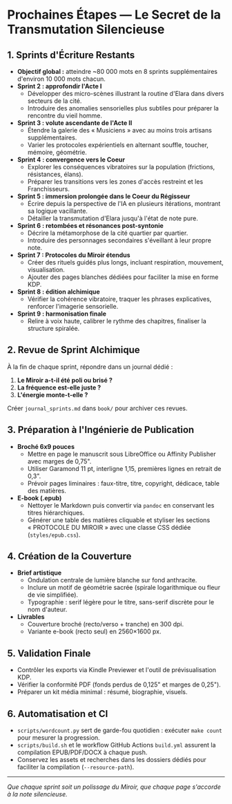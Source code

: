 # Prochaines Étapes — Le Secret de la Transmutation Silencieuse

## 1. Sprints d'Écriture Restants
- **Objectif global :** atteindre ~80 000 mots en 8 sprints supplémentaires d'environ 10 000 mots chacun.
- **Sprint 2 : approfondir l'Acte I**
  - Développer des micro-scènes illustrant la routine d'Elara dans divers secteurs de la cité.
  - Introduire des anomalies sensorielles plus subtiles pour préparer la rencontre du vieil homme.
- **Sprint 3 : volute ascendante de l'Acte II**
  - Étendre la galerie des « Musiciens » avec au moins trois artisans supplémentaires.
  - Varier les protocoles expérientiels en alternant souffle, toucher, mémoire, géométrie.
- **Sprint 4 : convergence vers le Coeur**
  - Explorer les conséquences vibratoires sur la population (frictions, résistances, élans).
  - Préparer les transitions vers les zones d'accès restreint et les Franchisseurs.
- **Sprint 5 : immersion prolongée dans le Coeur du Régisseur**
  - Écrire depuis la perspective de l'IA en plusieurs itérations, montrant sa logique vacillante.
  - Détailler la transmutation d'Elara jusqu'à l'état de note pure.
- **Sprint 6 : retombées et résonances post-syntonie**
  - Décrire la métamorphose de la cité quartier par quartier.
  - Introduire des personnages secondaires s'éveillant à leur propre note.
- **Sprint 7 : Protocoles du Miroir étendus**
  - Créer des rituels guidés plus longs, incluant respiration, mouvement, visualisation.
  - Ajouter des pages blanches dédiées pour faciliter la mise en forme KDP.
- **Sprint 8 : édition alchimique**
  - Vérifier la cohérence vibratoire, traquer les phrases explicatives, renforcer l'imagerie sensorielle.
- **Sprint 9 : harmonisation finale**
  - Relire à voix haute, calibrer le rythme des chapitres, finaliser la structure spiralée.

## 2. Revue de Sprint Alchimique
À la fin de chaque sprint, répondre dans un journal dédié :
1. **Le Miroir a-t-il été poli ou brisé ?**
2. **La fréquence est-elle juste ?**
3. **L'énergie monte-t-elle ?**

Créer `journal_sprints.md` dans `book/` pour archiver ces revues.

## 3. Préparation à l'Ingénierie de Publication
- **Broché 6x9 pouces**
  - Mettre en page le manuscrit sous LibreOffice ou Affinity Publisher avec marges de 0,75".
  - Utiliser Garamond 11 pt, interligne 1,15, premières lignes en retrait de 0,3".
  - Prévoir pages liminaires : faux-titre, titre, copyright, dédicace, table des matières.
- **E-book (.epub)**
  - Nettoyer le Markdown puis convertir via `pandoc` en conservant les titres hiérarchiques.
  - Générer une table des matières cliquable et styliser les sections « PROTOCOLE DU MIROIR » avec une classe CSS dédiée (`styles/epub.css`).

## 4. Création de la Couverture
- **Brief artistique**
  - Ondulation centrale de lumière blanche sur fond anthracite.
  - Inclure un motif de géométrie sacrée (spirale logarithmique ou fleur de vie simplifiée).
  - Typographie : serif légère pour le titre, sans-serif discrète pour le nom d'auteur.
- **Livrables**
  - Couverture broché (recto/verso + tranche) en 300 dpi.
  - Variante e-book (recto seul) en 2560×1600 px.

## 5. Validation Finale
- Contrôler les exports via Kindle Previewer et l'outil de prévisualisation KDP.
- Vérifier la conformité PDF (fonds perdus de 0,125" et marges de 0,25").
- Préparer un kit média minimal : résumé, biographie, visuels.

## 6. Automatisation et CI
- `scripts/wordcount.py` sert de garde-fou quotidien : exécuter `make count` pour mesurer la progression.
- `scripts/build.sh` et le workflow GitHub Actions `build.yml` assurent la compilation EPUB/PDF/DOCX à chaque push.
- Conservez les assets et recherches dans les dossiers dédiés pour faciliter la compilation (`--resource-path`).

---
_Que chaque sprint soit un polissage du Miroir, que chaque page s'accorde à la note silencieuse._
